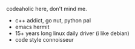 codeaholic here, don't mind me.

- c++ addict, go nut, python pal
- emacs hermit
- 15+ years long linux daily driver (i like debian)
- code style connoisseur
